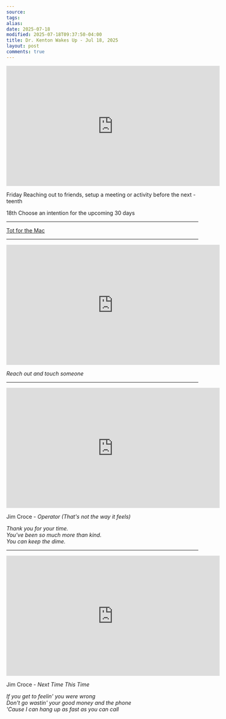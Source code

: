 ```yaml
---
source:
tags:
alias:
date: 2025-07-18
modified: 2025-07-18T09:37:50-04:00
title: Dr. Kenton Wakes Up - Jul 18, 2025
layout: post
comments: true
---
```


  

<iframe width="560" height="315" src="https://www.youtube.com/embed/oqWFioQ90kI" title="YouTube video player" frameborder="0" allow="accelerometer; autoplay; clipboard-write; encrypted-media; gyroscope; picture-in-picture; web-share" allowfullscreen></iframe>


Friday Reaching out to friends, setup a meeting or activity before the next -teenth

18th Choose an intention for the upcoming 30 days


---


[Tot for the Mac](https://apps.apple.com/us/app/tot/id1491071483?mt=12)

---

<iframe width="560" height="315" src="https://www.youtube.com/embed/HO17B-ACRn0?si=Tj_x6-LuWqBe0G75" title="YouTube video player" frameborder="0" allow="accelerometer; autoplay; clipboard-write; encrypted-media; gyroscope; picture-in-picture; web-share" referrerpolicy="strict-origin-when-cross-origin" allowfullscreen></iframe>

*Reach out and touch someone*



---

<iframe width="560" height="315" src="https://www.youtube.com/embed/khYxP7TiFSA?si=gw_MOfcNcWVgYb16" title="YouTube video player" frameborder="0" allow="accelerometer; autoplay; clipboard-write; encrypted-media; gyroscope; picture-in-picture; web-share" referrerpolicy="strict-origin-when-cross-origin" allowfullscreen></iframe>

Jim Croce - *Operator (That's not the way it feels)*

*Thank you for your time. <br/> You've been so much more than kind. <br/>You can keep the dime.*

---

<iframe width="560" height="315" src="https://www.youtube.com/embed/sVoOzYAqwKc?si=0TYxjkdvV3zctMUJ" title="YouTube video player" frameborder="0" allow="accelerometer; autoplay; clipboard-write; encrypted-media; gyroscope; picture-in-picture; web-share" referrerpolicy="strict-origin-when-cross-origin" allowfullscreen></iframe>

Jim Croce - *Next Time This Time*

*If you get to feelin' you were wrong<br/> Don't go wastin' your good money and the phone<br/>'Cause I can hang up as fast as you can call <br/>*
